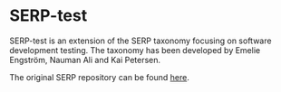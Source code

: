 # SERP-test

SERP-test is an extension of the SERP taxonomy focusing on software development testing. The taxonomy has been developed by Emelie Engström, Nauman Ali and Kai Petersen.

The original SERP repository can be found [here](https://github.com/serpconnect/frontend).